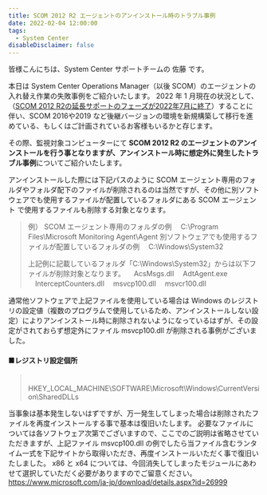 ```yaml
---
title: SCOM 2012 R2 エージェントのアンインストール時のトラブル事例
date: 2022-02-04 12:00:00
tags:
  - System Center
disableDisclaimer: false
---
```


<!-- more -->
皆様こんにちは、System Center サポートチームの 佐藤 です。

本日は System Center Operations Manager（以後 SCOM）のエージェントの入れ替え作業の失敗事例をご紹介いたします。
2022 年 1 月現在の状況として、（[SCOM 2012 R2の延長サポートのフェーズが2022年7月に終了](https://docs.microsoft.com/ja-jp/lifecycle/products/microsoft-system-center-2012-r2-operations-manager)）することに伴い、SCOM 2016や2019 など後継バージョンの環境を新規構築して移行を進めている、もしくはご計画されているお客様もいるかと存じます。


その際、監視対象コンピューターにて **SCOM 2012 R2 のエージェントのアンインストールを行う事となりますが、アンインストール時に想定外に発生したトラブル事例**についてご紹介いたします。

アンインストールした際には下記パスのように SCOM エージェント専用のフォルダやフォルダ配下のファイルが削除されるのは当然ですが、その他に別ソフトウェアでも使用するファイルが配置しているフォルダにある SCOM エージェント で使用するファイルも削除する対象となります。

>例）
>SCOM エージェント専用のフォルダの例
>　C:\Program Files\Microsoft Monitoring Agent\Agent
>別ソフトウェアでも使用するファイルが配置しているフォルダの例
>　C:\Windows\System32
>
>上記例に記載しているフォルダ「C:\Windows\System32」からは以下ファイルが削除対象となります。
>　AcsMsgs.dll
>　AdtAgent.exe
>　InterceptCounters.dll
>　msvcp100.dll
>　msvcr100.dll

通常他ソフトウェアで上記ファイルを使用している場合は Windows のレジストリの設定値（複数のプログラムで使用しているため、アンインストールしない設定）によりアンインストール時に削除されないようになっているはずが、その設定がされておらず想定外にファイル msvcp100.dll が削除される事例がございました。

#### ■レジストリ設定個所
>　HKEY_LOCAL_MACHINE\SOFTWARE\Microsoft\Windows\CurrentVersion\SharedDLLs

当事象は基本発生しないはずですが、万一発生してしまった場合は削除されたファイルを再度インストールする事で基本は復旧いたします。
必要なファイルについては各ソフトウェア次第でございますので、ここでのご説明は省略させていただきますが、上記ファイル msvcp100.dll の例でしたら当ファイル含むランタイム一式を下記サイトから取得いただき、再度インストールいただく事で復旧いたしました。
x86 と x64 については、今回消失してしまったモジュールにあわせて選択していただく必要がありますのでご留意ください。
https://www.microsoft.com/ja-jp/download/details.aspx?id=26999 


